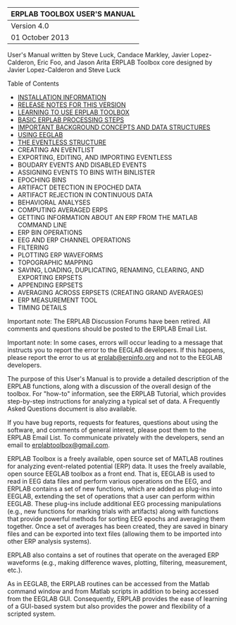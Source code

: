 | ERPLAB TOOLBOX USER'S MANUAL| 
| :----- |
| Version 4.0 |
| 01 October 2013 |


User's Manual written by Steve Luck, Candace Markley, Javier Lopez-Calderon, Eric Foo, and Jason Arita
ERPLAB Toolbox core designed by Javier Lopez-Calderon and Steve Luck



Table of Contents

- [INSTALLATION INFORMATION](https://github.com/lucklab/erplab/wiki/Installation)
- [RELEASE NOTES FOR THIS VERSION](https://github.com/lucklab/erplab/releases/)
- [LEARNING TO USE ERPLAB TOOLBOX](https://github.com/lucklab/erplab/wiki/Learning-to-Use-ERPLAB-Toolbox)
- [BASIC ERPLAB PROCESSING STEPS](https://github.com/lucklab/erplab/wiki/Basic-ERPLAB-Processing-Steps) 
- [IMPORTANT BACKGROUND CONCEPTS AND DATA STRUCTURES](https://github.com/lucklab/erplab/wiki/Important-Background-Concepts-and-Data-Structures)
- [USING EEGLAB](https://github.com/lucklab/erplab/wiki/Using-EEGLAB)
- [THE EVENTLESS STRUCTURE](https://github.com/lucklab/erplab/wiki/The-EVENTLIST-Structure)
- CREATING AN EVENTLIST
- EXPORTING, EDITING, AND IMPORTING EVENTLESS
- BOUDARY EVENTS AND DISABLED EVENTS
- ASSIGNING EVENTS TO BINS WITH BINLISTER
- EPOCHING BINS
- ARTIFACT DETECTION IN EPOCHED DATA
- ARTIFACT REJECTION IN CONTINUOUS DATA
- BEHAVIORAL ANALYSES
- COMPUTING AVERAGED ERPS
- GETTING INFORMATION ABOUT AN ERP FROM THE MATLAB COMMAND LINE
- ERP BIN OPERATIONS
- EEG AND ERP CHANNEL OPERATIONS
- FILTERING
- PLOTTING ERP WAVEFORMS
- TOPOGRAPHIC MAPPING
- SAVING, LOADING, DUPLICATING, RENAMING, CLEARING, AND EXPORTING ERPSETS
- APPENDING ERPSETS
- AVERAGING ACROSS ERPSETS (CREATING GRAND AVERAGES)
- ERP MEASUREMENT TOOL
- TIMING DETAILS

Important note: The ERPLAB Discussion Forums have been retired. All comments and questions should be posted to the ERPLAB Email List.

Important note: In some cases, errors will occur leading to a message that instructs you to report the error to the EEGLAB developers.  If this happens, please report the error to us at erplab@erpinfo.org and not to the EEGLAB developers.

The purpose of this User's Manual is to provide a detailed description of the ERPLAB functions, along with a discussion of the overall design of the toolbox.  For "how-to" information, see the ERPLAB Tutorial, which provides step-by-step instructions for analyzing a typical set of data.  A Frequently Asked Questions document is also available.

If you have bug reports, requests for features, questions about using the software, and comments of general interest, please post them to the ERPLAB Email List.  To communicate privately with the developers, send an email to erplabtoolbox@gmail.com.

ERPLAB Toolbox is a freely available, open source set of MATLAB routines for analyzing event-related potential (ERP) data.  It uses the freely available, open source EEGLAB toolbox as a front end.  That is, EEGLAB is used to read in EEG data files and perform various operations on the EEG, and ERPLAB contains a set of new functions, which are added as plug-ins into EEGLAB, extending the set of operations that a user can perform within EEGLAB. These plug-ins include additional EEG processing manipulations (e.g., new functions for marking trials with artifacts) along with functions that provide powerful methods for sorting EEG epochs and averaging them together.  Once a set of averages has been created, they are saved in binary files and can be exported into text files (allowing them to be imported into other ERP analysis systems).

ERPLAB also contains a set of routines that operate on the averaged ERP waveforms (e.g., making difference waves, plotting, filtering, measurement, etc.). 

As in EEGLAB, the ERPLAB routines can be accessed from the Matlab command window and from Matlab scripts in addition to being accessed from the EEGLAB GUI. Consequently, ERPLAB provides the ease of learning of a GUI-based system but also provides the power and flexibility of a scripted system.